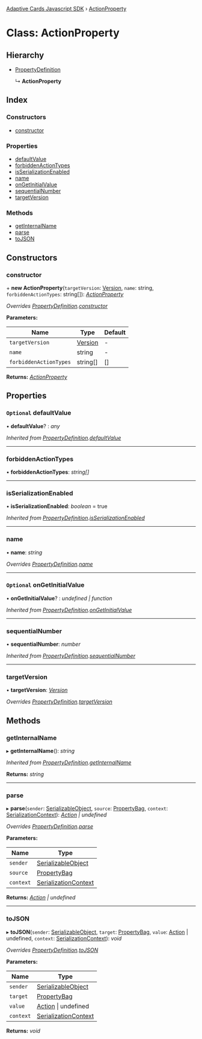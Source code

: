 [Adaptive Cards Javascript SDK](../README.md) › [ActionProperty](actionproperty.md)

# Class: ActionProperty

## Hierarchy

* [PropertyDefinition](propertydefinition.md)

  ↳ **ActionProperty**

## Index

### Constructors

* [constructor](actionproperty.md#constructor)

### Properties

* [defaultValue](actionproperty.md#optional-defaultvalue)
* [forbiddenActionTypes](actionproperty.md#forbiddenactiontypes)
* [isSerializationEnabled](actionproperty.md#isserializationenabled)
* [name](actionproperty.md#name)
* [onGetInitialValue](actionproperty.md#optional-ongetinitialvalue)
* [sequentialNumber](actionproperty.md#sequentialnumber)
* [targetVersion](actionproperty.md#targetversion)

### Methods

* [getInternalName](actionproperty.md#getinternalname)
* [parse](actionproperty.md#parse)
* [toJSON](actionproperty.md#tojson)

## Constructors

###  constructor

\+ **new ActionProperty**(`targetVersion`: [Version](version.md), `name`: string, `forbiddenActionTypes`: string[]): *[ActionProperty](actionproperty.md)*

*Overrides [PropertyDefinition](propertydefinition.md).[constructor](propertydefinition.md#constructor)*

**Parameters:**

Name | Type | Default |
------ | ------ | ------ |
`targetVersion` | [Version](version.md) | - |
`name` | string | - |
`forbiddenActionTypes` | string[] | [] |

**Returns:** *[ActionProperty](actionproperty.md)*

## Properties

### `Optional` defaultValue

• **defaultValue**? : *any*

*Inherited from [PropertyDefinition](propertydefinition.md).[defaultValue](propertydefinition.md#optional-defaultvalue)*

___

###  forbiddenActionTypes

• **forbiddenActionTypes**: *string[]*

___

###  isSerializationEnabled

• **isSerializationEnabled**: *boolean* = true

*Inherited from [PropertyDefinition](propertydefinition.md).[isSerializationEnabled](propertydefinition.md#isserializationenabled)*

___

###  name

• **name**: *string*

*Overrides [PropertyDefinition](propertydefinition.md).[name](propertydefinition.md#name)*

___

### `Optional` onGetInitialValue

• **onGetInitialValue**? : *undefined | function*

*Inherited from [PropertyDefinition](propertydefinition.md).[onGetInitialValue](propertydefinition.md#optional-ongetinitialvalue)*

___

###  sequentialNumber

• **sequentialNumber**: *number*

*Inherited from [PropertyDefinition](propertydefinition.md).[sequentialNumber](propertydefinition.md#sequentialnumber)*

___

###  targetVersion

• **targetVersion**: *[Version](version.md)*

*Overrides [PropertyDefinition](propertydefinition.md).[targetVersion](propertydefinition.md#targetversion)*

## Methods

###  getInternalName

▸ **getInternalName**(): *string*

*Inherited from [PropertyDefinition](propertydefinition.md).[getInternalName](propertydefinition.md#getinternalname)*

**Returns:** *string*

___

###  parse

▸ **parse**(`sender`: [SerializableObject](serializableobject.md), `source`: [PropertyBag](../README.md#propertybag), `context`: [SerializationContext](serializationcontext.md)): *[Action](action.md) | undefined*

*Overrides [PropertyDefinition](propertydefinition.md).[parse](propertydefinition.md#parse)*

**Parameters:**

Name | Type |
------ | ------ |
`sender` | [SerializableObject](serializableobject.md) |
`source` | [PropertyBag](../README.md#propertybag) |
`context` | [SerializationContext](serializationcontext.md) |

**Returns:** *[Action](action.md) | undefined*

___

###  toJSON

▸ **toJSON**(`sender`: [SerializableObject](serializableobject.md), `target`: [PropertyBag](../README.md#propertybag), `value`: [Action](action.md) | undefined, `context`: [SerializationContext](serializationcontext.md)): *void*

*Overrides [PropertyDefinition](propertydefinition.md).[toJSON](propertydefinition.md#tojson)*

**Parameters:**

Name | Type |
------ | ------ |
`sender` | [SerializableObject](serializableobject.md) |
`target` | [PropertyBag](../README.md#propertybag) |
`value` | [Action](action.md) &#124; undefined |
`context` | [SerializationContext](serializationcontext.md) |

**Returns:** *void*
